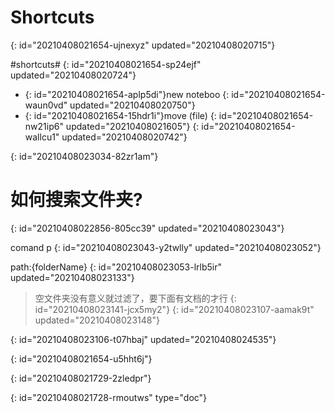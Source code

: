 # Shortcuts
{: id="20210408021654-ujnexyz" updated="20210408020715"}

#shortcuts#
{: id="20210408021654-sp24ejf" updated="20210408020724"}

- {: id="20210408021654-aplp5di"}new noteboo
  {: id="20210408021654-waun0vd" updated="20210408020750"}
- {: id="20210408021654-15hdr1i"}move (file)
  {: id="20210408021654-nw21ip6" updated="20210408021605"}
{: id="20210408021654-wallcu1" updated="20210408020742"}

{: id="20210408023034-82zr1am"}

# 如何搜索文件夹?
{: id="20210408022856-805cc39" updated="20210408023043"}

comand p
{: id="20210408023043-y2twlly" updated="20210408023052"}

path:{folderName}
{: id="20210408023053-lrlb5ir" updated="20210408023133"}

> 空文件夹没有意义就过滤了，要下面有文档的才行
> {: id="20210408023141-jcx5my2"}
{: id="20210408023107-aamak9t" updated="20210408023148"}

{: id="20210408023106-t07hbaj" updated="20210408024535"}

{: id="20210408021654-u5hht6j"}

{: id="20210408021729-2zledpr"}


{: id="20210408021728-rmoutws" type="doc"}
